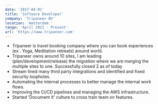```yaml
---
date: '2017-04-01'
title: 'Software Developer'
company: 'Tripaneer BV'
location: 'Amsterdam '
range: 'April 2021 - Present'
url: 'https://www.tripaneer.com'
---
```


- Tripaneer is travel booking company where you can book experiences (ex . Yoga, Meditation retreats) around world.
- Tripaneer owns around 10 sites, I am leading (plan/development/release) the migration where we are merging the multiple sites to one. Successfully closed 2 as of today
- Stream lined many third party integrations and identified and fixed security loopholes.
- Automating the internal processes to better manage the internal work flows.
- Improving the Ci/CD pipelines and managing the AWS infrastructure.
- Started 'Document it' culture to cross train team on features.
